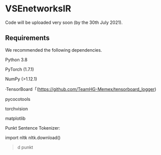 # VSEnetworksIR
Code will be uploaded very soon (by the 30th July 2021).

## Requirements
We recommended the following dependencies.

Python 3.8

PyTorch (1.7.1)

NumPy (>1.12.1)

·TensorBoard「(https://github.com/TeamHG-Memex/tensorboard_logger) 

pycocotools

torchvision

matplotlib

Punkt Sentence Tokenizer:

import nltk
nltk.download()
> d punkt
